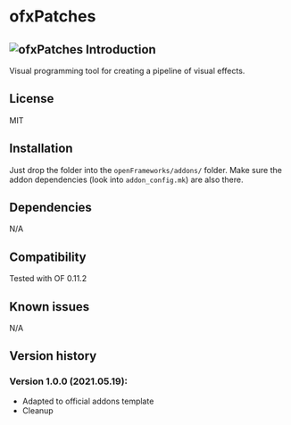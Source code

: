 ofxPatches
=============
![ofxPatches](https://github.com/paulobarcelos/ofxPatches/raw/master/screenshots/example.png)
Introduction
------------
Visual programming tool for creating a pipeline of visual effects.

License
-------
MIT

Installation
------------
Just drop the folder into the `openFrameworks/addons/` folder.
Make sure the addon dependencies (look into `addon_config.mk`) are also there.

Dependencies
------------
N/A

Compatibility
------------
Tested with OF 0.11.2

Known issues
------------
N/A

Version history
------------

### Version 1.0.0 (2021.05.19):
- Adapted to official addons template
- Cleanup
